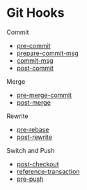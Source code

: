 # Git Hooks

Commit

- [pre-commit](pre-commit)
- [prepare-commit-msg](prepare-commit-msg)
- [commit-msg](commit-msg)
- [post-commit](post-commit)

Merge

- [pre-merge-commit](pre-merge-commit)
- [post-merge](post-merge)

Rewrite

- [pre-rebase](pre-rebase)
- [post-rewrite](post-rewrite)

Switch and Push

- [post-checkout](post-checkout)
- [reference-transaction](reference-transaction)
- [pre-push](pre-push)

